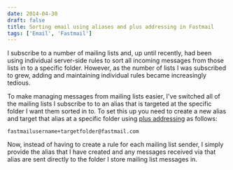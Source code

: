 ```yaml
---
date: 2014-04-30
draft: false
title: Sorting email using aliases and plus addressing in Fastmail
tags: ['Email', 'Fastmail']
---
```


I subscribe to a number of mailing lists and, up until recently, had been using individual server-side rules to sort all incoming messages from those lists in to a specific folder. However, as the number of lists I was subscribed to grew, adding and maintaining individual rules became increasingly tedious.<!-- excerpt -->

To make managing messages from mailing lists easier, I've switched all of the mailing lists I subscribe to to an alias that is targeted at the specific folder I want them sorted in to. To set this up you need to create a new alias and target that alias at a specific folder using [plus addressing](https://www.fastmail.com/help/receive/addressing.html) as follows:

`fastmailusername+targetfolder@fastmail.com`

Now, instead of having to create a rule for each mailing list sender, I simply provide the alias that I have created and any messages received via that alias are sent directly to the folder I store mailing list messages in.
